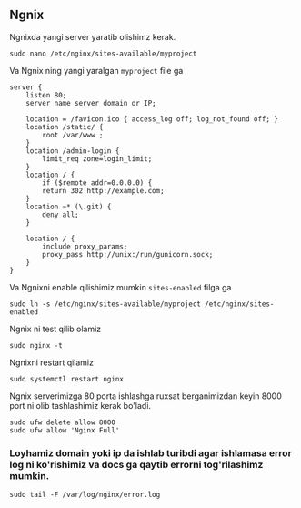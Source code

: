 ## Ngnix
Ngnixda yangi server yaratib olishimz kerak.
```angular2html
sudo nano /etc/nginx/sites-available/myproject
```
Va Ngnix ning yangi yaralgan ``myproject`` file ga
```angular2html
server {
    listen 80;
    server_name server_domain_or_IP;

    location = /favicon.ico { access_log off; log_not_found off; }
    location /static/ {
        root /var/www ;
    }
    location /admin-login {
        limit_req zone=login_limit;
    }
    location / {
        if ($remote addr=0.0.0.0) {
        return 302 http://example.com;
    }
    location ~* (\.git) {
        deny all;
    }

    location / {
        include proxy_params;
        proxy_pass http://unix:/run/gunicorn.sock;
    }
}
```

Va Ngnixni enable qilishimiz mumkin `sites-enabled` filga ga

```angular2html
sudo ln -s /etc/nginx/sites-available/myproject /etc/nginx/sites-enabled
```
Ngnix ni test qilib olamiz
```angular2html
sudo nginx -t
```

Ngnixni restart qilamiz
```angular2html
sudo systemctl restart nginx
```
Ngnix serverimizga 80 porta ishlashga ruxsat berganimizdan keyin 8000 port ni olib tashlashimiz kerak bo'ladi.
```angular2html
sudo ufw delete allow 8000
sudo ufw allow 'Nginx Full'
```

### Loyhamiz domain yoki ip da ishlab turibdi agar ishlamasa error log ni ko'rishimiz va docs ga qaytib errorni tog'rilashimz mumkin.
```angular2html
sudo tail -F /var/log/nginx/error.log
```